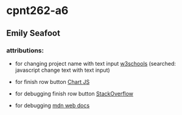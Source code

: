# cpnt262-a6
## Emily Seafoot

### attributions:
- for changing project name with text input [w3schools](https://www.w3schools.com/jsref/dom_obj_text.asp) (searched: javascript change text with text input)
- for finish row button [Chart JS](https://www.youtube.com/watch?v=XB7HSWtgmog)

- for debugging finish row button [StackOverflow](https://stackoverflow.com/questions/22057610/uncaught-typeerror-cannot-read-property-value-of-null)

- for debugging [mdn web docs](https://developer.mozilla.org/en-US/docs/Web/JavaScript/Reference/Global_Objects/undefined)